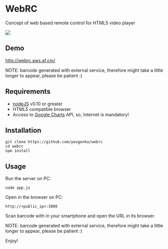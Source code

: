 # WebRC

Concept of web based remote control for HTML5 video player

![](http://img208.imageshack.us/img208/1580/d9j.png)

## Demo

http://webrc.aws.af.cm/

NOTE: barcode generated with external service, therefore might take a little
longer to appear, please be patient :)

## Requirements

* [nodeJS][] v0.10 or greater
* HTML5 compatible browser
* Access to [Google Charts][] API, so, Internet is mandatory!

## Installation

    git clone https://github.com/yevgenko/webrc
    cd webrc
    npm install

## Usage

Run the server on PC:

    node app.js

Open in the browser on PC:

    http://<public_ip>:3000

Scan barcode with in your smartphone and open the URL in its browser.

NOTE: barcode generated with external service, therefore might take a little
longer to appear, please be patient :)

Enjoy!

[nodeJS]:http://nodejs.org/
[Google Charts]:https://developers.google.com/chart/
